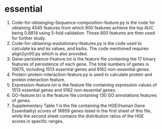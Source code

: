 # essential
1. Code-for-obtainging-Sequence-composition-feature.py is the code for obtaining 4545 features from which 800 features achieve the top AUC being 0.8814 using 5-fold validation. Those 800 features are then used for further study.      
2. Code-for-obtaining-evolutionary-features.py is the code used to calculate ka and ks values, and ka/ks. The code mentioned requires align2yn00.py which is also provided.  
3. Gene-persistence-Feature.txt is the feature file containing the 17 binary features of persistence of each gene. The total numbers of genes is 10675, including 1513 essential genes and 9162 non-essential genes.   
4. Protein-protein-interaction-feature.py is used to calculate protein and protein interaction feature.   
5. Expression-feature.txt is the feature file containing expression values of 1513 essential genes and 9162 non-essential genes.   
6. GO-feature.txt is the feature file containing 130 GO annotations features of genes. 
7. Supplementary Table 1 is the file containing the HGE(Human Gene Essentiality) scores of 18859 genes listed in the first sheet of this file, while the second sheet contains the distribution ratios of the HGE scores in specific ranges.
